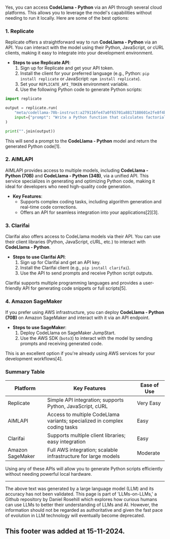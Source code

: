 Yes, you can access **CodeLlama - Python** via an API through several cloud platforms. This allows you to leverage the model's capabilities without needing to run it locally. Here are some of the best options:

### 1. Replicate

Replicate offers a straightforward way to run **CodeLlama - Python** via an API. You can interact with the model using their Python, JavaScript, or cURL clients, making it easy to integrate into your development environment.

- **Steps to use Replicate API**:
  1. Sign up for Replicate and get your API token.
  2. Install the client for your preferred language (e.g., Python: `pip install replicate` or JavaScript: `npm install replicate`).
  3. Set your `REPLICATE_API_TOKEN` environment variable.
  4. Use the following Python code to generate Python scripts:

```python
import replicate

output = replicate.run(
    "meta/codellama-70b-instruct:a279116fe47a0f65701a8817188601e2fe8f4b9e04a518789655ea7b995851bf",
    input={"prompt": "Write a Python function that calculates factorial recursively."}
)

print("".join(output))
```

This will send a prompt to the **CodeLlama - Python** model and return the generated Python code\[1].

### 2. AIMLAPI

AIMLAPI provides access to multiple models, including **CodeLlama - Python (70B)** and **CodeLlama - Python (34B)**, via a unified API. This service specializes in generating and optimizing Python code, making it ideal for developers who need high-quality code generation.

- **Key Features**:
  - Supports complex coding tasks, including algorithm generation and real-time code corrections.
  - Offers an API for seamless integration into your applications\[2]\[3].

### 3. Clarifai

Clarifai also offers access to CodeLlama models via their API. You can use their client libraries (Python, JavaScript, cURL, etc.) to interact with **CodeLlama - Python**.

- **Steps to use Clarifai API**:
  1. Sign up for Clarifai and get an API key.
  2. Install the Clarifai client (e.g., `pip install clarifai`).
  3. Use the API to send prompts and receive Python script outputs.

Clarifai supports multiple programming languages and provides a user-friendly API for generating code snippets or full scripts\[5].

### 4. Amazon SageMaker

If you prefer using AWS infrastructure, you can deploy **CodeLlama - Python (70B)** on Amazon SageMaker and interact with it via an API endpoint.

- **Steps to use SageMaker**:
  1. Deploy CodeLlama on SageMaker JumpStart.
  2. Use the AWS SDK (`boto3`) to interact with the model by sending prompts and receiving generated code.

This is an excellent option if you're already using AWS services for your development workflows\[4].

### Summary Table

| Platform         | Key Features                                                               | Ease of Use |
| ---------------- | -------------------------------------------------------------------------- | ----------- |
| Replicate        | Simple API integration; supports Python, JavaScript, cURL                  | Very Easy   |
| AIMLAPI          | Access to multiple CodeLlama variants; specialized in complex coding tasks | Easy        |
| Clarifai         | Supports multiple client libraries; easy integration                       | Easy        |
| Amazon SageMaker | Full AWS integration; scalable infrastructure for large models             | Moderate    |

Using any of these APIs will allow you to generate Python scripts efficiently without needing powerful local hardware.

&#x20;

---

The above text was generated by a large language model (LLM) and its accuracy has not been validated. This page is part of 'LLMs-on-LLMs,' a Github repository by Daniel Rosehill which explores how curious humans can use LLMs to better their understanding of LLMs and AI. However, the information should not be regarded as authoritative and given the fast pace of evolution in LLM technology will eventually become deprecated. 

This footer was added at 15-11-2024.
---